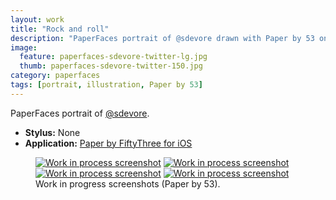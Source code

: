 ```yaml
---
layout: work
title: "Rock and roll"
description: "PaperFaces portrait of @sdevore drawn with Paper by 53 on an iPad."
image: 
  feature: paperfaces-sdevore-twitter-lg.jpg
  thumb: paperfaces-sdevore-twitter-150.jpg
category: paperfaces
tags: [portrait, illustration, Paper by 53]
---
```


PaperFaces portrait of <a href="http://twitter.com/sdevore">@sdevore</a>.

* **Stylus:** None
* **Application:** [Paper by FiftyThree for iOS](http://www.fiftythree.com/paper)

<figure class="half">
	<a href="{{ site.url }}/images/paperfaces-sdevore-process-1-lg.jpg"><img src="{{ site.url }}/images/paperfaces-sdevore-process-1-600.jpg" alt="Work in process screenshot"></a>
	<a href="{{ site.url }}/images/paperfaces-sdevore-process-2-lg.jpg"><img src="{{ site.url }}/images/paperfaces-sdevore-process-2-600.jpg" alt="Work in process screenshot"></a>
	<a href="{{ site.url }}/images/paperfaces-sdevore-process-3-lg.jpg"><img src="{{ site.url }}/images/paperfaces-sdevore-process-3-600.jpg" alt="Work in process screenshot"></a>
	<a href="{{ site.url }}/images/paperfaces-sdevore-process-4-lg.jpg"><img src="{{ site.url }}/images/paperfaces-sdevore-process-4-600.jpg" alt="Work in process screenshot"></a>
	<figcaption>Work in progress screenshots (Paper by 53).</figcaption>
</figure>